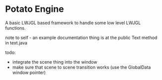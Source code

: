 # Potato Engine

A basic LWJGL based framework to handle some low level LWJGL functions.

note to self - an example documentation thing is at the public Text method in text.java

todo:
- integrate the scene thing into the window
- make sure that scene to scene transition works (use the GlobalData window pointer)